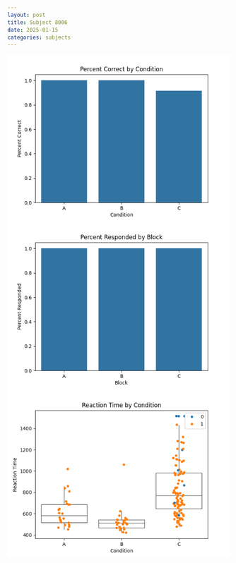 ```yaml
---
layout: post
title: Subject 8006
date: 2025-01-15
categories: subjects
---
```


![](data/8006/run-21/8006_ATS_percent_correct.png)
![](data/8006/run-21/8006_ATS_percent_responded.png)
![](data/8006/run-21/8006_ATS_rt.png)
